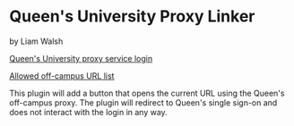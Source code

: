 # Queen's University Proxy Linker

by Liam Walsh

[Queen's University proxy service login](https://login.proxy.queensu.ca/public/proxystart.html)

[Allowed off-campus URL list](https://login.proxy.queensu.ca/public/menu-queens.html)

This plugin will add a button that opens the current URL using the Queen's off-campus proxy. The plugin will redirect to Queen's single sign-on and does not interact with the login in any way.
